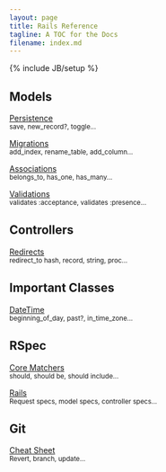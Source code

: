 ```yaml
---
layout: page
title: Rails Reference
tagline: A TOC for the Docs
filename: index.md
---
```

{% include JB/setup %}


## Models ##
[Persistence](http://api.rubyonrails.org/classes/ActiveRecord/Persistence.html)  
<small>save, new_record?, toggle...</small>

[Migrations](http://api.rubyonrails.org/classes/ActiveRecord/Migration.html)  
<small>add_index, rename_table, add_column...</small>

[Associations](http://api.rubyonrails.org/classes/ActiveRecord/Associations/ClassMethods.html)  
<small>belongs_to, has_one, has_many...</small>

[Validations](http://api.rubyonrails.org/classes/ActiveModel/Validations/ClassMethods.html)  
<small>validates :acceptance, validates :presence...</small>


## Controllers ##

[Redirects](http://rubydoc.info/docs/rails/ActionController/Redirecting)  
<small>redirect_to hash, record, string, proc...</small>


## Important Classes ##
[DateTime](http://api.rubyonrails.org/classes/DateTime.html)  
<small>beginning_of_day, past?, in_time_zone...</small>


## RSpec ##
[Core Matchers](https://www.relishapp.com/rspec/rspec-expectations/v/2-11/docs/built-in-matchers)  
<small>should, should be, should include...</small>

[Rails](https://www.relishapp.com/rspec/rspec-rails/docs)  
<small>Request specs, model specs, controller specs...</small>


## Git ##
[Cheat Sheet](http://byte.kde.org/~zrusin/git/git-cheat-sheet-medium.png)  
<small>Revert, branch, update... </small>


